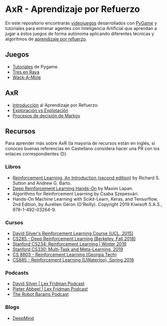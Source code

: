 # AxR - Aprendizaje por Refuerzo

En este repositorio encontrarás [videojuegos](./juegos) desarrollados con [PyGame](https://www.pygame.org/wiki/GettingStarted) y tutoriales para entrenar agentes con Inteligencia Artificial que aprendan a jugar a éstos juegos de forma autónoma aplicando diferentes técnicas y algoritmos de [aprendizaje por refuerzo](https://es.wikipedia.org/wiki/Aprendizaje_por_refuerzo).

## Juegos

- [Tutoriales](./tutoriales) de Pygame.
- [Tres en Raya](./juegos/tres_en_raya.py)
- [Wack-A-Mole](./juegos/wack_a_mole.py)

## AxR

- [Introducción](./axr/00_intro.ipynb) al Aprendizaje por Refuerzo.
- [Exploración vs Explotación](./axr/01_bandits.ipynb)
- [Procesos de decisión de Markov](./axr/02_mdp.ipynb)

## Recursos

Para aprender más sobre AxR (la mayoría de recursos están en inglés, si conoces buenas referencias en Castellano considera hacer una PR con los enlaces correspondientes 😊).

### Libros

- [Reinforcement Learning, An Introduction (second edition)](https://web.stanford.edu/class/psych209/Readings/SuttonBartoIPRLBook2ndEd.pdf) by Richard S. Sutton and Andrew G. Barto.
- [Deep Reinforcement Learning Hands-On](https://www.amazon.es/Deep-Reinforcement-Learning-Hands-Q-networks-ebook/dp/B076H9VQH6) by Maxim Lapan.
- Algorithms for Reinforcement Learning by Csaba Szepesvári.
- Hands-On Machine Learning with Scikit-Learn, Keras, and Tensorflow, 2nd Edition, by Aurélien Géron (O'Reilly). Copyright 2019 Kiwisoft S.A.S., 978-1-492-03264-9.

### Cursos

- [David Silver's Reinforcement Learning Course (UCL, 2015)](https://www.youtube.com/watch?list=PLqYmG7hTraZDM-OYHWgPebj2MfCFzFObQ&amp=&v=2pWv7GOvuf0)
- [CS285 - Deep Reinforcement Learning (Berkeley, Fall 2018)](http://rail.eecs.berkeley.edu/deeprlcourse/)
- [Stanford CS234: Reinforcement Learning | Winter 2019](https://www.youtube.com/playlist?list=PLoROMvodv4rOSOPzutgyCTapiGlY2Nd8u)
- [Stanford CS330: Multi-Task and Meta-Learning, 2019](https://www.youtube.com/playlist?list=PLoROMvodv4rMC6zfYmnD7UG3LVvwaITY5)
- [CS 8803 - Reinforcement Learning (Georgia Tech)](https://www.udacity.com/course/reinforcement-learning--ud600)
- [CS885 - Reinforcement Learning (UWaterloo), Spring 2018](https://www.youtube.com/playlist?list=PLdAoL1zKcqTXFJniO3Tqqn6xMBBL07EDc)

### Podcasts

- [David Silver | Lex Fridman Podcast](https://www.youtube.com/watch?v=uPUEq8d73JI)
- [Pieter Abbeel | Lex Fridman Podcast](https://www.youtube.com/watch?v=l-mYLq6eZPY)
- [The Robot Barains Podcast](https://www.youtube.com/channel/UCXNviQjBONXljxkJzNV-Xbw)

### Blogs

- [DeepMind](https://deepmind.com/blog)
